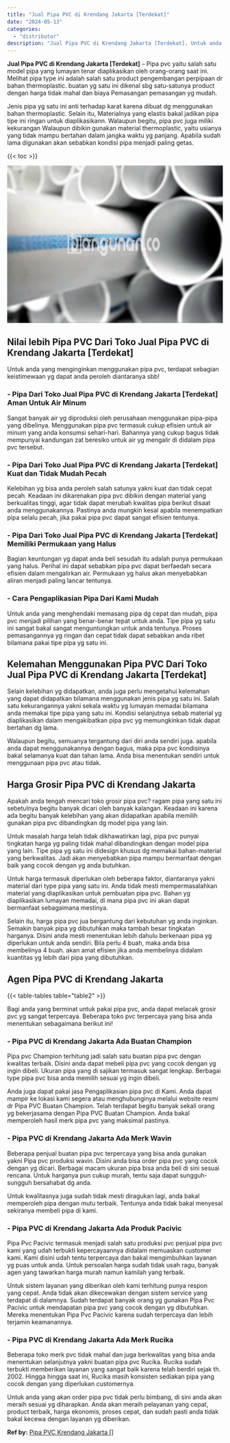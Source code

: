 ```yaml
---
title: "Jual Pipa PVC di Krendang Jakarta [Terdekat]"
date: "2024-05-13"
categories: 
  - "distributor"
description: "Jual Pipa PVC di Krendang Jakarta [Terdekat]. Untuk anda yang akan order pipa pvc tidak perlu bimbang, di sini anda akan meraih sesuai yg diharapkan. Anda ak..."
---
```


**Jual Pipa PVC di Krendang Jakarta \[Terdekat\]** – Pipa pvc yaitu salah satu model pipa yang lumayan tenar diaplikasikan oleh orang-orang saat ini. Melihat pipa type ini adalah salah satu product pengembangan perpipaan dr bahan thermoplastic. buatan yg satu ini dikenal sbg satu-satunya product dengan harga tidak mahal dan biaya Pemasangan pemasangan yg mudah.

Jenis pipa yg satu ini anti terhadap karat karena dibuat dg menggunakan bahan thermoplastic. Selain itu, Materialnya yang elastis bakal jadikan pipa tipe ini ringan untuk diaplikasikann. Walaupun begitu, pipa pvc juga miliki kekurangan Walaupun dibikin gunakan material thermoplastic, yaitu usianya yang tidak mampu bertahan dalam jangka waktu yg panjang. Apabila sudah lama digunakan akan sebabkan kondisi pipa menjadi paling getas.

{{< toc >}}

![Jual Pipa PVC di Krendang Jakarta [Terdekat]](/images/jaul-pipa-pvc-30.png)

## Nilai lebih Pipa PVC Dari Toko Jual Pipa PVC di Krendang Jakarta \[Terdekat\]

Untuk anda yang menginginkan menggunakan pipa pvc, terdapat sebagian keistimewaan yg dapat anda peroleh diantaranya sbb!

### \- Pipa Dari Toko Jual Pipa PVC di Krendang Jakarta \[Terdekat\] Aman Untuk Air Minum

Sangat banyak air yg diproduksi oleh perusahaan menggunakan pipa-pipa yang dibelinya. Menggunakan pipa pvc termasuk cukup efisien untuk air minum yang anda konsumsi sehari-hari. Bahannya yang cukup bagus tidak mempunyai kandungan zat beresiko untuk air yg mengalir di didalam pipa pvc tersebut.

### \- Pipa Dari Toko Jual Pipa PVC di Krendang Jakarta \[Terdekat\] Kuat dan Tidak Mudah Pecah

Kelebihan yg bisa anda peroleh salah satunya yakni kuat dan tidak cepat pecah. Keadaan ini dikarenakan pipa pvc dibikin dengan material yang berkualitas tinggi, agar tidak dapat merubah kwalitas pipa berikut disaat anda menggunakannya. Pastinya anda mungkin kesal apabila menempatkan pipa selalu pecah, jika pakai pipa pvc dapat sangat efisien tentunya.

### \- Pipa Dari Toko Jual Pipa PVC di Krendang Jakarta \[Terdekat\] Memiliki Permukaan yang Halus

Bagian keuntungan yg dapat anda beli sesudah itu adalah punya permukaan yang halus. Perihal ini dapat sebabkan pipa pvc dapat berfaedah secara efisien dalam mengalirkan air. Permukaan yg halus akan menyebabkan aliran menjadi paling lancar tentunya.

### \- Cara Pengaplikasian Pipa Dari Kami Mudah

Untuk anda yang menghendaki memasang pipa dg cepat dan mudah, pipa pvc menjadi pilihan yang benar-benar tepat untuk anda. Tipe pipa yg satu ini sangat bakal sangat menguntungkan untuk anda tentunya. Proses pemasangannya yg ringan dan cepat tidak dapat sebabkan anda ribet bilamana pakai tipe pipa yg satu ini.

## Kelemahan Menggunakan Pipa PVC Dari Toko Jual Pipa PVC di Krendang Jakarta \[Terdekat\]

Selain kelebihan yg didapatkan, anda juga perlu mengetahui kelemahan yang dapat didapatkan bilamana menggunakan jenis pipa yg satu ini. Salah satu kekurangannya yakni sekala waktu yg lumayan memadai bilamana anda memakai tipe pipa yang satu ini. Kondisi selanjutnya sebab material yg diaplikasikan dalam mengakibatkan pipa pvc yg memungkinkan tidak dapat bertahan dg lama.

Walaupun begitu, semuanya tergantung dari diri anda sendiri juga. apabila anda dapat menggunakannya dengan bagus, maka pipa pvc kondisinya bakal selamanya kuat dan tahan lama. Anda bisa menentukan sendiri untuk menggunaan pipa pvc atau tidak.

## Harga Grosir Pipa PVC di Krendang Jakarta

Apakah anda tengah mencari toko grosir pipa pvc? ragam pipa yang satu ini sebetulnya begitu banyak dicari oleh banyak kalangan. Keadaan ini karena ada begitu banyak kelebihan yang akan didapatkan apabila memilih gunakan pipa pvc dibandingkan dg model pipa yang lain.

Untuk masalah harga telah tidak dikhawatirkan lagi, pipa pvc punyai tingkatan harga yg paling tidak mahal dibandingkan dengan model pipa yang lain. Tipe pipa yg satu ini didesign khusus dg memakai bahan-material yang berkwalitas. Jadi akan menyebabkan pipa mampu bermanfaat dengan baik yang cocok dengan yg anda butuhkan.

Untuk harga termasuk diperlukan oleh beberapa faktor, diantaranya yakni material dari type pipa yang satu ini. Anda tidak mesti mempermasalahkan material yang diaplikasikan untuk pembuatan pipa pvc. Bahan yg diaplikasikan lumayan memadai, di mana pipa pvc ini akan dapat bermanfaat sebagaimana mestinya.

Selain itu, harga pipa pvc jua bergantung dari kebutuhan yg anda inginkan. Semakin banyak pipa yg dibutuhkan maka tambah besar tingkatan harganya. Disini anda mesti menentukan lebih dahulu berkenaan pipa yg diperlukan untuk anda sendiri. Bila perlu 4 buah, maka anda bisa membelinya 4 buah. akan amat efisien jika anda membelinya didalam kuantitas yg lebih dari pipa yang dibutuhkan.

## Agen Pipa PVC di Krendang Jakarta

{{< table-tables table="table2" >}}

Bagi anda yang berminat untuk pakai pipa pvc, anda dapat melacak grosir pvc yg sangat terpercaya. Beberapa toko pvc terpercaya yang bisa anda menentukan sebagaimana berikut ini!

### \- Pipa PVC di Krendang Jakarta Ada Buatan Champion

Pipa pvc Champion terhitung jadi salah satu buatan pipa pvc dengan kwalitas terbaik. Disini anda dapat mebeli pipa pvc yang cocok dengan yg ingin dibeli. Ukuran pipa yang di sajikan termasuk sangat lengkap. Berbagai type pipa pvc bisa anda memilih sesuai yg ingin dibeli.

Anda juga dapat pakai jasa Pengaplikasian pipa pvc di Kami. Anda dapat mampir ke lokasi kami segera atau menghubunginya melalui website resmi dr Pipa PVC Buatan Champion. Telah terdapat begitu banyak sekali orang yg bekerjasama dengan Pipa PVC Buatan Champion. Anda bakal memperoleh hasil merk pipa pvc yang maksimal pastinya.

### \- Pipa PVC di Krendang Jakarta Ada Merk Wavin

Beberapa penjual buatan pipa pvc terpercaya yang bisa anda gunakan yakni Pipa pvc produksi wavin. Disini anda bisa order pipa pvc yang cocok dengan yg dicari. Berbagai macam ukuran pipa bisa anda beli di sini sesuai rencana. Untuk harganya pun cukup murah, tentu saja dapat sungguh-sungguh bersahabat dg anda.

Untuk kwalitasnya juga sudah tidak mesti diragukan lagi, anda bakal memperoleh pipa dengan mutu terbaik. Tentunya anda tidak bakal menyesal sekiranya membeli pipa di kami.

### \- Pipa PVC di Krendang Jakarta Ada Produk Pacivic

Pipa Pvc Pacivic termasuk menjadi salah satu produksi pvc penjual pipa pvc kami yang udah terbukti kepercayaannya didalam memuaskan customer kami. Kami disini udah tentu terpercaya dan bakal mengimbuhkan layanan yg puas untuk anda. Untuk persoalan harga sudah tidak usah ragu, banyak agen yang tawarkan harga murah namun kamilah yang terbaik.

Untuk sistem layanan yang diberikan oleh kami terhitung punya respon yang cepat. Anda tidak akan dikecewakan dengan sistem service yang terdapat di dalamnya. Sudah terdapat banyak orang yg gunakan Pipa Pvc Pacivic untuk mendapatan pipa pvc yang cocok dengan yg dibutuhkan. Mereka menentukan Pipa Pvc Pacivic karena sudah terpercaya dan lebih terjamin keamanannya.

### \- Pipa PVC di Krendang Jakarta Ada Merk Rucika

Beberapa toko merk pvc tidak mahal dan juga berkwalitas yang bisa anda menentukan selanjutnya yakni buatan pipa pvc Rucika. Rucika sudah terbukti memberikan layanan yang sangat baik karena telah berdiri sejak th. 2002. Hingga hingga saat ini, Rucika masih konsisten sediakan pipa yang cocok dengan yang diperlukan customernya.

Untuk anda yang akan order pipa pvc tidak perlu bimbang, di sini anda akan meraih sesuai yg diharapkan. Anda akan meraih pelayanan yang cepat, product terbaik, harga ekonomis, proses cepat, dan sudah pasti anda tidak bakal kecewa dengan layanan yg diberikan.

**Ref by:** [Pipa PVC Krendang Jakarta []](https://id.wikipedia.org/wiki/Pipa)
